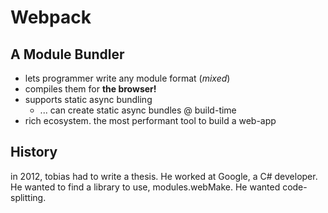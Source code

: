 # Webpack
## A Module Bundler
- lets programmer write any module format (_mixed_)
- compiles them for **the browser!**
- supports static async bundling
  - ... can create static async bundles @ build-time
- rich ecosystem. the most performant tool to build a web-app

## History
in 2012, tobias had to write a thesis. 
He worked at Google, a C# developer.
He wanted to find a library to use, modules.webMake.
He wanted code-splitting.
